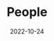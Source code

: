 ---
title: People
date: 2022-10-24

type: landing

sections:
  - block: collection
    content:
      title: 
      text: ""
      filters:
        folders:
          - authors\admin
      design:
      view: list
      columns: '1'     

# sections:
#   - block: people
#     content:
#       title: Meet the Team
#       # Choose which groups/teams of users to display.
#       #   Edit `user_groups` in each user's profile to add them to one or more of these groups.
#       user_groups:
#           - Principal Investigators
#           - Researchers
#           - Grad Students
#           - Administration
#           - Visitors
#           - Alumni
#       sort_by: Params.last_name
#       sort_ascending: true
#     design:
#       show_interests: false
#       show_role: true
#       show_social: true
---